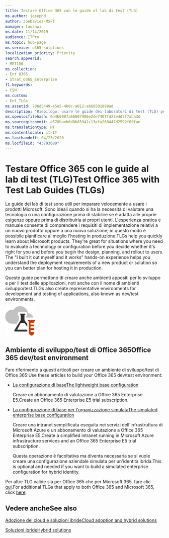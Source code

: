```yaml
---
title: Testare Office 365 con le guide al lab di test (TLG)
ms.author: josephd
author: JoeDavies-MSFT
manager: laurawi
ms.date: 11/14/2019
audience: ITPro
ms.topic: hub-page
ms.service: o365-solutions
localization_priority: Priority
search.appverid:
- MET150
ms.collection:
- Ent_O365
- Strat_O365_Enterprise
f1.keywords:
- CSH
ms.custom:
- Ent_TLGs
ms.assetid: 706d5449-45e5-4b0c-a012-ab60501899ad
description: 'Riepilogo: usare le guide dei laboratori di test (TLG) per configurare le dimostrazioni, la prova del concetto o gli ambienti di sviluppo/test per Office 365.'
ms.openlocfilehash: 6a4b6087a66607906e2de7407fd23e4d2f7aba3d
ms.sourcegitcommit: a578baeb0d8b85941c13afa268447d2592f89fae
ms.translationtype: HT
ms.contentlocale: it-IT
ms.lasthandoff: 04/23/2020
ms.locfileid: "43793689"
---
```

# <a name="test-office-365-with-test-lab-guides-tlgs"></a><span data-ttu-id="88274-103">Testare Office 365 con le guide al lab di test (TLG)</span><span class="sxs-lookup"><span data-stu-id="88274-103">Test Office 365 with Test Lab Guides (TLGs)</span></span>

<span data-ttu-id="88274-p101">Le guide dei lab di test sono utili per imparare velocemente a usare i prodotti Microsoft. Sono ideali quando si ha la necessità di valutare una tecnologia o una configurazione prima di stabilire se è adatta alle proprie esigenze oppure prima di distribuirla ai propri utenti. L'esperienza pratica e manuale consente di comprendere i requisiti di implementazione relativi a un nuovo prodotto oppure a una nuova soluzione; in questo modo è possibile pianificare al meglio l'hosting in produzione.</span><span class="sxs-lookup"><span data-stu-id="88274-p101">TLGs help you quickly learn about Microsoft products. They're great for situations where you need to evaluate a technology or configuration before you decide whether it's right for you and before you begin the design, planning, and rollout to users. The "I built it out myself and it works" hands-on experience helps you understand the deployment requirements of a new product or solution so you can better plan for hosting it in production.</span></span>
  
<span data-ttu-id="88274-107">Queste guide permettono di creare anche ambienti appositi per lo sviluppo e per il test delle applicazioni, noti anche con il nome di ambienti sviluppo/test.</span><span class="sxs-lookup"><span data-stu-id="88274-107">TLGs also create representative environments for development and testing of applications, also known as dev/test environments.</span></span>
  
![Guide dei laboratori di testing nel cloud Microsoft](media/24ad0d1b-3274-40fb-972a-b8188b7268d1.png)
  
## <a name="office-365-devtest-environment"></a><span data-ttu-id="88274-109">Ambiente di sviluppo/test di Office 365</span><span class="sxs-lookup"><span data-stu-id="88274-109">Office 365 dev/test environment</span></span>

<span data-ttu-id="88274-110">Fare riferimento a questi articoli per creare un ambiente di sviluppo/test di Office 365:</span><span class="sxs-lookup"><span data-stu-id="88274-110">Use these articles to build your Office 365 dev/test environment:</span></span>
  
- [<span data-ttu-id="88274-111">La configurazione di base</span><span class="sxs-lookup"><span data-stu-id="88274-111">The lightweight base configuration</span></span>](https://docs.microsoft.com/microsoft-365/enterprise/lightweight-base-configuration-microsoft-365-enterprise)
    
    <span data-ttu-id="88274-112">Creare un abbonamento di valutazione a Office 365 Enterprise E5.</span><span class="sxs-lookup"><span data-stu-id="88274-112">Create an Office 365 Enterprise E5 trial subscription.</span></span>

- [<span data-ttu-id="88274-113">La configurazione di base per l'organizzazione simulata</span><span class="sxs-lookup"><span data-stu-id="88274-113">The simulated enterprise base configuration</span></span>](https://docs.microsoft.com/microsoft-365/enterprise/simulated-ent-base-configuration-microsoft-365-enterprise)
    
    <span data-ttu-id="88274-114">Creare una intranet semplificata eseguita nei servizi dell'infrastruttura di Microsoft Azure e un abbonamento di valutazione a Office 365 Enterprise E5.</span><span class="sxs-lookup"><span data-stu-id="88274-114">Create a simplified intranet running in Microsoft Azure infrastructure services and an Office 365 Enterprise E5 trial subscription.</span></span> 

    <span data-ttu-id="88274-115">Questa operazione è facoltativa ma diventa necessaria se si vuole creare una configurazione aziendale simulata per un'identità ibrida.</span><span class="sxs-lookup"><span data-stu-id="88274-115">This is optional and needed if you want to build a simulated enterprise configuration for hybrid identity.</span></span>
    
<span data-ttu-id="88274-116">Per altre TLG valide sia per Office 365 che per Microsoft 365, fare clic [qui](https://docs.microsoft.com/microsoft-365/enterprise/m365-enterprise-test-lab-guides).</span><span class="sxs-lookup"><span data-stu-id="88274-116">For additional TLGs that apply to both Office 365 and Microsoft 365, click [here](https://docs.microsoft.com/microsoft-365/enterprise/m365-enterprise-test-lab-guides).</span></span>  
    
## <a name="see-also"></a><span data-ttu-id="88274-117">Vedere anche</span><span class="sxs-lookup"><span data-stu-id="88274-117">See also</span></span>

[<span data-ttu-id="88274-118">Adozione del cloud e soluzioni ibride</span><span class="sxs-lookup"><span data-stu-id="88274-118">Cloud adoption and hybrid solutions</span></span>](cloud-adoption-and-hybrid-solutions.yml)
  
[<span data-ttu-id="88274-119">Soluzioni ibride</span><span class="sxs-lookup"><span data-stu-id="88274-119">Hybrid solutions</span></span>](hybrid-solutions.md)
